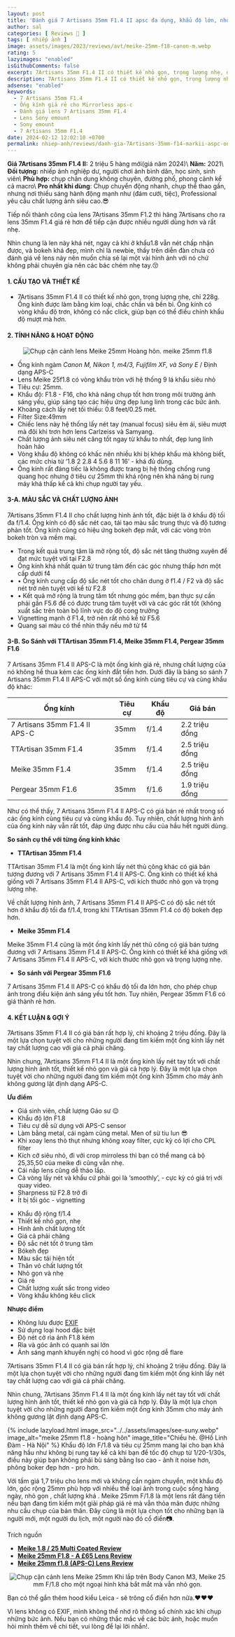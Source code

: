 ```yaml
---
layout: post
title: 'Đánh giá 7 Artisans 35mm F1.4 II apsc đa dụng, khẩu độ lớn, nhỏ, nhẹ.'
author: sal
categories: [ Reviews 📝 ]
tags: [ nhiếp ảnh ]
image: assets/images/2023/reviews/avt/meike-25mm-f18-canon-m.webp
rating: 5
lazyimages: "enabled"
isGithubComments: false
excerpt: 7Artisans 35mm F1.4 II có thiết kế nhỏ gọn, trọng lượng nhẹ, dễ dàng mang theo khi đi du lịch hoặc chụp ảnh đường phố. Lens cho phép chụp ảnh trong điều kiện thiếu sáng và tạo hiệu ứng bokeh đẹp mắt.
description: 7Artisans 35mm F1.4 II có thiết kế nhỏ gọn, trọng lượng nhẹ, dễ dàng mang theo khi đi du lịch hoặc chụp ảnh đường phố. Lens cho phép chụp ảnh trong điều kiện thiếu sáng và tạo hiệu ứng bokeh đẹp mắt.
adsense: "enabled"
keywords:
  - 7 Artisans 35mm F1.4
  - Ống kính giả rẻ cho Mirrorless aps-c
  - Đánh giá lens 7 Artisans 35mm F1.4
  - Lens Sony emount
  - Sony emount
  - 7 Artisans 35mm F1.4
date: 2024-02-12 12:02:10 +0700
permalink: nhiep-anh/reviews/danh-gia-7Artisans-35mm-f14-markii-aspc-ong-kinh-mirrorless-apsc-gia-sinh-vien-khau-do-lon
---
```


**Giá 7Artisans 35mm F1.4 II:** 2 triệu 5 hàng mới(giá năm 2024)\\
**Năm:** 2021\\
**Đối tượng:** nhiếp ảnh nghiệp dư, người chơi ảnh bình dân, học sinh, sinh viên\\
**Phù hợp:** chụp chân dung không chuyên, đường phố, phong cảnh kể cả macro\\
**Pro nhất khi dùng**: Chụp chuyển động nhanh, chụp thể thao gần, nhưng nơi thiếu sáng hành động mạnh như (đám cưới, tiệc), Professional yêu cầu chất lượng ảnh siêu cao.😎

Tiếp nối thành công của lens 7Artisans 35mm F1.2 thì hãng 7Artisans cho ra lens 35mm F1.4 giá rẻ hơn để tiếp cận được nhiều người dùng hơn và rất nhẹ.

Nhìn chung là len này khá nét, ngay cả khi ở khẩu1.8 vẫn nét chấp nhận được, và bokeh khá đẹp, mình chỉ là newbie, thấy trên diễn đàn chưa có đánh giá về lens này nên muốn chia sẻ lại một vài hình ảnh với nó chứ không phải chuyên gia nên các bác chém nhẹ tay.😚

#### 1\. CẤU TẠO VÀ THIẾT KẾ

* 7Artisans 35mm F1.4 II có thiết kế nhỏ gọn, trọng lượng nhẹ, chỉ 228g. Ống kính được làm bằng kim loại, chắc chắn và bền bỉ. Ống kính có vòng khẩu độ trơn, không có nấc click, giúp bạn có thể điều chỉnh khẩu độ mượt mà hơn.

#### 2\. TÍNH NĂNG & HOẠT ĐỘNG

<p style="text-align:center; ">
<picture>
  <source data-srcset="../../assets/images/2023/reviews/phong-canh-meike-25mm-f18.webp" />
  <img class="responsive" data-lowsrc="../../assets/images/2023/reviews/phong-canh-meike-25mm-f18.webp" alt="Chụp cận cảnh lens Meike 25mm" data-sizes="auto" loading="lazy"/>
  Hoàng hôn. meike 25mm f1.8
</picture>
</p>

*   Ống kính ngàm _Canon M, Nikon 1, m4/3, Fujifilm XF, và Sony E_ / Định dạng APS-C
*   Lens Meike 25f1.8 có vòng khẩu tròn với hệ thống 9 lá khẩu siêu nhỏ
*   Tiêu cự: 25mm.
*   Khẩu độ: F1.8 - F16, cho khả năng chụp tốt hơn trong môi trường ánh sáng yếu, giúp sáng tạo các hiệu ứng đẹp lung linh trong các bức ảnh.
*   Khoảng cách lấy nét tối thiếu: 0.8 feet/0.25 mét.
*   Filter Size:49mm
*   Chiếc lens này hệ thống lấy nét tay (manual focus) siêu êm ái, siêu mượt mà đôi khi trơn hơn lens Carlzeiss và Samyang.
*   Chất lượng ảnh siêu nét căng tốt ngay từ khẩu to nhất, đẹp lung linh hoàn hảo
*   Vòng khẩu độ không có khấc nên nhiều khi bị khép khẩu mà không biết, các mức chia từ ‘1.8 2 2.8 4 5.6 8 11 16’ - khá đủ dùng.
*   Ống kính rất đáng tiếc là không được trang bị hệ thống chống rung quang học nhưng ở tiêu cự 25mm thì khá rộng nên khả năng bị rung máy khá thấp kể cả khi chụp người tay yếu.

#### 3-A\. MÀU SẮC VÀ CHẤT LƯỢNG ẢNH

7Artisans 35mm F1.4 II cho chất lượng hình ảnh tốt, đặc biệt là ở khẩu độ tối đa f/1.4. Ống kính có độ sắc nét cao, tái tạo màu sắc trung thực và độ tương phản tốt. Ống kính cũng có hiệu ứng bokeh đẹp mắt, với các vòng tròn bokeh tròn và mềm mại.

- Trong kết quả trung tâm là mở rộng tốt, độ sắc nét tăng thường xuyên để đạt mức tuyệt vời tại F2.8
- Ống kính khá nhất quán từ trung tâm đến các góc nhưng thấp hơn một cấp dưới f4
- • Ống kính cung cấp độ sắc nét tốt cho chân dung ở f1.4 / F2 và độ sắc nét trở nên tuyệt vời kể từ F2.8
- • Kết quả mở rộng là trung tâm tốt nhưng góc mềm, bạn thực sự cần phải gần F5.6 để có được trung tâm tuyệt vời và các góc rất tốt (không xuất sắc trên toàn bộ lĩnh vực do độ cong trường
- Vignetting mạnh ở F1.4, trở nên rất nhỏ kể từ F5.6
- Quang sai màu có thể nhìn thấy nếu mở từ f4

#### 3-B\. So Sánh với TTArtisan 35mm F1.4, Meike 35mm F1.4, Pergear 35mm F1.6

7 Artisans 35mm F1.4 II APS-C là một ống kính giá rẻ, nhưng chất lượng của nó không hề thua kém các ống kính đắt tiền hơn. Dưới đây là bảng so sánh 7 Artisans 35mm F1.4 II APS-C với một số ống kính cùng tiêu cự và cùng khẩu độ khác:

| Ống kính | Tiêu cự | Khẩu độ | Giá bán |
| --- | --- | --- | --- |
| 7 Artisans 35mm F1.4 II APS-C | 35mm | f/1.4 | 2.2 triệu đồng |
| TTArtisan 35mm F1.4 | 35mm | f/1.4 | 2.5 triệu đồng |
| Meike 35mm F1.4 | 35mm | f/1.4 | 2.5 triệu đồng |
| Pergear 35mm F1.6 | 35mm | f/1.6 | 1.9 triệu đồng |

Như có thể thấy, 7 Artisans 35mm F1.4 II APS-C có giá bán rẻ nhất trong số các ống kính cùng tiêu cự và cùng khẩu độ. Tuy nhiên, chất lượng hình ảnh của ống kính này vẫn rất tốt, đáp ứng được nhu cầu của hầu hết người dùng.

**So sánh cụ thể với từng ống kính khác**

- **TTArtisan 35mm F1.4**

TTArtisan 35mm F1.4 là một ống kính lấy nét thủ công khác có giá bán tương đương với 7 Artisans 35mm F1.4 II APS-C. Ống kính có thiết kế khá giống với 7 Artisans 35mm F1.4 II APS-C, với kích thước nhỏ gọn và trọng lượng nhẹ.

Về chất lượng hình ảnh, 7 Artisans 35mm F1.4 II APS-C có độ sắc nét tốt hơn ở khẩu độ tối đa f/1.4, trong khi TTArtisan 35mm F1.4 có độ bokeh đẹp hơn.

- **Meike 35mm F1.4**

Meike 35mm F1.4 cũng là một ống kính lấy nét thủ công có giá bán tương đương với 7 Artisans 35mm F1.4 II APS-C. Ống kính có thiết kế khá giống với 7 Artisans 35mm F1.4 II APS-C, với kích thước nhỏ gọn và trọng lượng nhẹ.

- **So sánh với Pergear 35mm F1.6**

7 Artisans 35mm F1.4 II APS-C có khẩu độ tối đa lớn hơn, cho phép chụp ảnh trong điều kiện ánh sáng yếu tốt hơn. Tuy nhiên, Pergear 35mm F1.6 có giá thành rẻ hơn.

#### 4\. KẾT LUẬN & GỢI Ý

7Artisans 35mm F1.4 II có giá bán rất hợp lý, chỉ khoảng 2 triệu đồng. Đây là một lựa chọn tuyệt vời cho những người đang tìm kiếm một ống kính lấy nét tay chất lượng cao với giá cả phải chăng.

Nhìn chung, 7Artisans 35mm F1.4 II là một ống kính lấy nét tay tốt với chất lượng hình ảnh tốt, thiết kế nhỏ gọn và giá cả hợp lý. Đây là một lựa chọn tuyệt vời cho những người đang tìm kiếm một ống kính 35mm cho máy ảnh không gương lật định dạng APS-C.

**Ưu điểm**

*   Giá sinh viên, chất lượng Gáo sư 😌
*   Khẩu độ lớn F1.8
*   Tiêu cự dễ sử dụng với APS-C sensor
*   Làm bằng metal, cái ngàm cũng metal. Men of sừ tiu lun 😎
*   Khi xoay lens thò thụt nhưng không xoay filter, cực kỳ có lợi cho CPL filter
*   Kích cỡ siêu nhỏ, đi với crop mirroless thì bạn có thể mang cả bộ 25,35,50 của meike đi cũng vẫn nhẹ.
*   Cái nắp lens cũng dễ tháo lắp.
*   Cả vòng lấy nét và khẩu cứ phải gọi là ‘smoothly’, - cực kỳ có giá trị với quay video.
*   Sharpness từ F2.8 trở đi
*   Ít bị tối góc - vignetting
- Khẩu độ rộng f/1.4
- Thiết kế nhỏ gọn, nhẹ
- Hình ảnh chất lượng tốt
- Giá cả phải chăng
- Độ sắc nét tốt ở trung tâm
- Bókeh đẹp
- Màu sắc tái hiện tốt
- Thân vỏ chất lượng tốt
- Nhỏ gọn và nhẹ
- Giá rẻ
- Chất lượng xuất sắc trong video
- Vòng khẩu không kêu click

**Nhược điểm**

*   Không lưu được [EXIF](https://radojuva.com/en/2012/01/how-to-use-exif/)
*   Sử dụng loại hood đặc biệt
*   Độ nét cở rìa ảnh F1.8 kém
*   Rìa và góc ảnh có quanh sai lớn
*   Ánh sáng mạnh khuyến nghị có hood vì góc rộng dễ flare

7Artisans 35mm F1.4 II có giá bán rất hợp lý, chỉ khoảng 2 triệu đồng. Đây là một lựa chọn tuyệt vời cho những người đang tìm kiếm một ống kính lấy nét tay chất lượng cao với giá cả phải chăng.

Nhìn chung, 7Artisans 35mm F1.4 II là một ống kính lấy nét tay tốt với chất lượng hình ảnh tốt, thiết kế nhỏ gọn và giá cả hợp lý. Đây là một lựa chọn tuyệt vời cho những người đang tìm kiếm một ống kính 35mm cho máy ảnh không gương lật định dạng APS-C.

{% include lazyload.html image_src="../../assets/images/see-suny.webp" image_alt="meike 25mm f1.8 - hoàng hôn" image_title="Chiều hè. @Hồ Linh Đàm - Hà Nội" %}
Khẩu độ lớn F/1.8 và tiêu cự 25mm mang lại cho bạn khả năng hầu như không bị rung tay kể cả khi bạn để tốc độ chụp từ 1/20-1/30s, điều này giúp bạn không phải bù sáng bằng Iso cao - ảnh ít noise hơn, phông boker đẹp hơn - pro hơn.

Với tầm giá 1,7 triệu cho lens mới và không cần ngàm chuyển, một khẩu độ lớn, góc rộng 25mm phù hợp với nhiều thể loại ảnh trong cuộc sống hàng ngày, nhỏ gọn , chất lượng khá . Meike 25mm F/1.8 là một lens rất đáng tiền nếu bạn đang tìm kiếm một giải pháp giá rẻ mà vẫn thỏa mãn được những nhu cầu chụp của bản thân. Đây cũng là một lựa chọn tốt cho những bạn là người mới, một người du lịch, một người nào đó cổ điển📷.



Trích nguồn

*   [**Meike 1.8 / 25 Multi Coated Review**](https://radojuva.com/en/2021/06/meike-f-1-8-25mm-lens-review/)
*   [**Meike 25mm F1.8 - A £65 Lens Review**](https://www.derekclarkphotography.com/blog/meike-25mm-f18-a-65-lens-review)
*   [**Meike 25mm f1.8 (APS-C) Lens Review**](https://dpture.com/meike-25mm-f1-8-lens-review/)

<p style="text-align:center; ">
<picture>
  <source data-srcset="../../assets/images/2023/reviews/avt/meike-25mm-f18-canon-m.webp" />
  <img class="responsive" data-lowsrc="../../assets/images/2023/reviews/avt/meike-25mm-f18-canon-m.webp" alt="Chụp cận cảnh lens Meike 25mm" data-sizes="auto" loading="lazy"/>
  Khi lắp trên Body Canon M3, Meike 25 mm F/1.8 cho một ngoại hình khá bắt mắt mà vẫn nhỏ gọn.
</picture>
</p>
Bạn có thể gắn thêm hood kiểu Leica - sẽ trông cổ điển hơn nữa.♥♥♥

Vì lens không có EXIF, mình không thể nhớ rõ thông số chính xác khi chụp những bức ảnh. Nếu bạn có những thắc mắc về các bức ảnh, hoặc muốn hỏi mình thêm về chi tiết, vui lòng để lại lời nhắn!.

